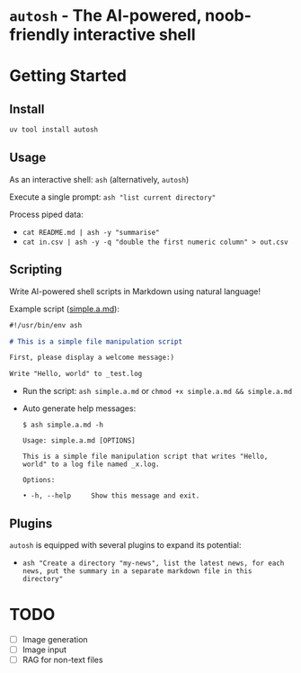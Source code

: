 # `autosh` - The AI-powered, noob-friendly interactive shell

# Getting Started

## Install

```bash
uv tool install autosh
```

## Usage

As an interactive shell: `ash` (alternatively, `autosh`)

Execute a single prompt: `ash "list current directory"`

Process piped data:
* `cat README.md | ash -y "summarise"`
* `cat in.csv | ash -y -q "double the first numeric column" > out.csv`

## Scripting

Write AI-powered shell scripts in Markdown using natural language!

Example script ([simple.a.md](examples/simple.a.md)):

```markdown
#!/usr/bin/env ash

# This is a simple file manipulation script

First, please display a welcome message:)

Write "Hello, world" to _test.log
```

* Run the script: `ash simple.a.md` or `chmod +x simple.a.md && simple.a.md`
* Auto generate help messages:

    ```console
    $ ash simple.a.md -h

    Usage: simple.a.md [OPTIONS]

    This is a simple file manipulation script that writes "Hello, world" to a log file named _x.log.

    Options:

    • -h, --help     Show this message and exit.
    ```

## Plugins

`autosh` is equipped with several plugins to expand its potential:

* `ash "Create a directory "my-news", list the latest news, for each news, put the summary in a separate markdown file in this directory"`

# TODO

- [ ] Image generation
- [ ] Image input
- [ ] RAG for non-text files
